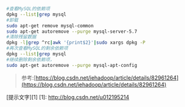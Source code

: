 ``` bash
#查看MySQL的依赖项
dpkg --list|grep mysql
#卸载
sudo apt-get remove mysql-common
sudo apt-get autoremove --purge mysql-server-5.7
#清除残留数据
dpkg -l|grep ^rc|awk '{print$2}'|sudo xargs dpkg -P
#再次查看MySQL的剩余依赖项
dpkg --list|grep mysql
#继续删除剩余依赖项，
sudo apt-get autoremove --purge mysql-apt-config
```
>参考:[https://blog.csdn.net/iehadoop/article/details/82961264](https://blog.csdn.net/iehadoop/article/details/82961264)

[提示文字][1] 
[1]: http://blog.csdn.net/u012195214
<!--stackedit_data:
eyJoaXN0b3J5IjpbLTE1MjA1MTQyMjEsMTQ3NTA2MjAyOV19
-->